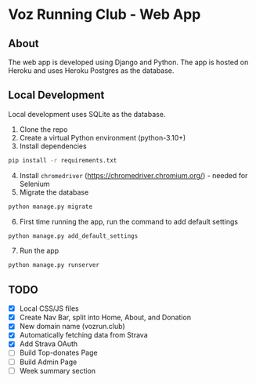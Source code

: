 # Voz Running Club - Web App

## About

The web app is developed using Django and Python.
The app is hosted on Heroku and uses Heroku Postgres as the database.

## Local Development

Local development uses SQLite as the database.

1. Clone the repo
2. Create a virtual Python environment (python-3.10+)
3. Install dependencies

```bash
pip install -r requirements.txt
```

4. Install `chromedriver` (https://chromedriver.chromium.org/) - needed for Selenium
5. Migrate the database

```bash
python manage.py migrate
```

6. First time running the app, run the command to add default settings

```bash
python manage.py add_default_settings
```

7. Run the app

```bash
python manage.py runserver
```

## TODO

- [x] Local CSS/JS files
- [x] Create Nav Bar, split into Home, About, and Donation
- [x] New domain name (vozrun.club)
- [x] Automatically fetching data from Strava
- [x] Add Strava OAuth
- [ ] Build Top-donates Page
- [ ] Build Admin Page
- [ ] Week summary section
